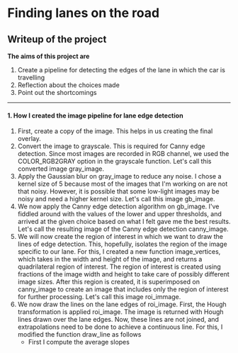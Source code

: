 # Finding lanes on the road

## Writeup of the project
**The aims of this project are**
 
1. Create a pipeline for detecting the edges of the lane in which the car is travelling
1. Reflection about the choices made
1. Point out the shortcomings

*****

#### 1. How I created the image pipeline for lane edge detection
  1. First, create a copy of the image. This helps in us creating the final overlay.
  1. Convert the image to grayscale. This is required for Canny edge detection. Since most images are recorded in RGB channel, we used the COLOR_RGB2GRAY option in the grayscale function. Let's call this converted image gray\_image.
  1. Apply the Gaussian blur on gray\_image to reduce any noise. I chose a kernel size of 5 because most of the images that I'm working on are not that noisy. However, it is possible that some low-light images may be noisy and need a higher kernel size. Let's call this image gb\_image.
  1. We now apply the Canny edge detection algorithm on gb\_image. I've fiddled around with the values of the lower and upper thresholds, and arrived at the given choice based on what I felt gave me the best results. Let's call the resulting image of the Canny edge detection canny\_image.
  1. We will now create the region of interest in which we want to draw the lines of edge detection. This, hopefully, isolates the region of the image specific to our lane. For this, I created a new function image\_vertices, which takes in the width and height of the image, and returns a quadrilateral region of interest. The region of interest is created using fractions of the image width and height to take care of possibly different image sizes. After this region is created, it is superimposed on canny\_image to create an image that includes only the region of interest for further processing. Let's call this image roi\_immage.
  1. We now draw the lines on the lane edges of roi\_image. First, the Hough transformation is applied roi\_image. The image is returned with Hough lines drawn over the lane edges. Now, these lines are not joined, and extrapolations need to be done to achieve a continuous line. For this, I modified the function draw_line as follows
      * First I compute the average slopes
